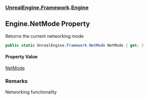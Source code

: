 ### [UnrealEngine.Framework](./UnrealEngine-Framework.md 'UnrealEngine.Framework').[Engine](./Engine.md 'UnrealEngine.Framework.Engine')
## Engine.NetMode Property
Returns the current networking mode  
```csharp
public static UnrealEngine.Framework.NetMode NetMode { get; }
```
#### Property Value
[NetMode](./NetMode.md 'UnrealEngine.Framework.NetMode')  
### Remarks
Networking functionality  
